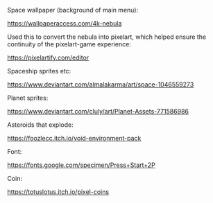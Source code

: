 
Space wallpaper (background of main menu):

https://wallpaperaccess.com/4k-nebula

Used this to convert the nebula into pixelart, which helped ensure the continuity of the pixelart-game experience:

https://pixelartify.com/editor

Spaceship sprites etc:

https://www.deviantart.com/almalakarma/art/space-1046559273

Planet sprites:

https://www.deviantart.com/cluly/art/Planet-Assets-771586986

Asteroids that explode:

https://foozlecc.itch.io/void-environment-pack

Font:

https://fonts.google.com/specimen/Press+Start+2P

Coin:

https://totuslotus.itch.io/pixel-coins
